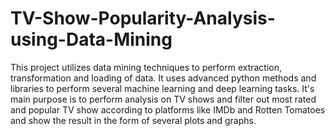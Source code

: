 # TV-Show-Popularity-Analysis-using-Data-Mining
This project utilizes data mining techniques to perform extraction, transformation and loading of data. It uses advanced python methods and libraries to perform several machine learning and deep learning tasks. It's main purpose is to perform analysis on TV shows and filter out most rated and popular TV show according to platforms like IMDb and Rotten Tomatoes and show the result in the form of several plots and graphs.
